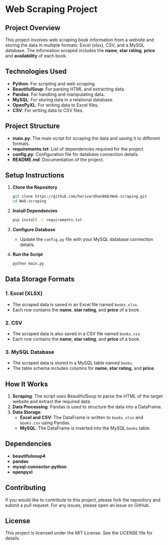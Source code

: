 ﻿# **Web Scraping Project**

## **Project Overview**
This project involves web scraping book information from a website and storing the data in multiple formats: Excel (xlsx), CSV, and a MySQL database. The information scraped includes the **name**, **star rating**, **price** and **availability** of each book.

## **Technologies Used**
- **Python**: For scripting and web scraping.
- **BeautifulSoup**: For parsing HTML and extracting data.
- **Pandas**: For handling and manipulating data.
- **MySQL**: For storing data in a relational database.
- **OpenPyXL**: For writing data to Excel files.
- **CSV**: For writing data to CSV files.

## **Project Structure**
- **main.py**: The main script for scraping the data and saving it to different formats.
- **requirements.txt**: List of dependencies required for the project.
- **config.py**: Configuration file for database connection details.
- **README.md**: Documentation of the project.

## **Setup Instructions**
1. **Clone the Repository**
    ```sh
    git clone https://github.com/harivardhan888/Web-scraping.git
    cd Web-scraping
    ```

2. **Install Dependencies**
    ```sh
    pip install -r requirements.txt
    ```

3. **Configure Database**
   - Update the `config.py` file with your MySQL database connection details.

4. **Run the Script**
    ```sh
    python main.py
    ```

## **Data Storage Formats**

### **1. Excel (XLSX)**
- The scraped data is saved in an Excel file named `books.xlsx`.
- Each row contains the **name**, **star rating**, and **price** of a book.

### **2. CSV**
- The scraped data is also saved in a CSV file named `books.csv`.
- Each row contains the **name**, **star rating**, and **price** of a book.

### **3. MySQL Database**
- The scraped data is stored in a MySQL table named `books`.
- The table schema includes columns for **name**, **star rating**, and **price**.

## **How It Works**
1. **Scraping**: The script uses BeautifulSoup to parse the HTML of the target website and extract the required data.
2. **Data Processing**: Pandas is used to structure the data into a DataFrame.
3. **Data Storage**:
    - **Excel and CSV**: The DataFrame is written to `books.xlsx` and `books.csv` using Pandas.
    - **MySQL**: The DataFrame is inserted into the MySQL `books` table.

## **Dependencies**
- **beautifulsoup4**
- **pandas**
- **mysql-connector-python**
- **openpyxl**

## **Contributing**
If you would like to contribute to this project, please fork the repository and submit a pull request. For any issues, please open an issue on GitHub.

## **License**
This project is licensed under the MIT License. See the LICENSE file for details.
